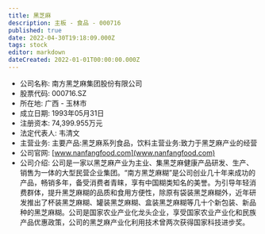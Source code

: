 ```yaml
---
title: 黑芝麻
description: 主板 - 食品 - 000716
published: true
date: 2022-04-30T19:18:09.000Z
tags: stock
editor: markdown
dateCreated: 2022-01-01T00:00:00.000Z
---
```


- 公司名称: 南方黑芝麻集团股份有限公司
- 股票代码: 000716.SZ
- 所在地: 广西 - 玉林市
- 成立日期: 1993年05月31日
- 注册资本: 74,399.955万元
- 法定代表人: 韦清文
- 主营业务: 主要产品:黑芝麻系列食品，饮料主营业务:致力于黑芝麻产业的经营
- 公司官网: [www.nanfangfood.com](www.nanfangfood.com)
- 公司介绍: 公司是一家以黑芝麻产业为主业、集黑芝麻健康产品研发、生产、销售为一体的大型民营企业集团。“南方黑芝麻糊”是公司创业几十年来成功的产品，畅销多年，备受消费者青睐，享有中国糊类知名的美誉。为引导年轻消费群体，提升黑芝麻糊的品质和食用方便性，除原有袋装黑芝麻糊外，近年研发推出了杯装黑芝麻糊、罐装黑芝麻糊、盒装黑芝麻糊等几十个新包装、新品种的黑芝麻糊。公司是国家农业产业化龙头企业，享受国家农业产业化和民族产品优惠政策，公司的黑芝麻产业化利用技术曾两次获得国家科技进步奖。


